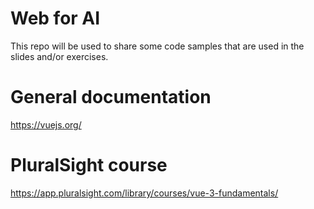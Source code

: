 # Web for AI
This repo will be used to share some code samples that are used in the slides and/or exercises.

# General documentation
https://vuejs.org/ 

# PluralSight course
https://app.pluralsight.com/library/courses/vue-3-fundamentals/
